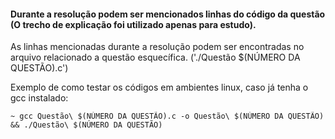 #### Durante a resolução podem ser mencionados linhas do código da questão (O trecho de explicação foi utilizado apenas para estudo).

As linhas mencionadas durante a resolução podem ser encontradas no arquivo relacionado a questão esquecífica. ('./Questão $(NÚMERO DA QUESTÃO).c')

Exemplo de como testar os códigos em ambientes linux, caso já tenha o gcc instalado:

    ~ gcc Questão\ $(NÚMERO DA QUESTÃO).c -o Questão\ $(NÚMERO DA QUESTÃO) && ./Questão\ $(NÚMERO DA QUESTÃO)